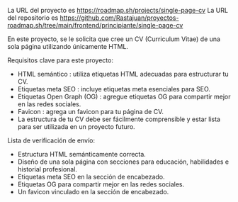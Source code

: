 La URL del proyecto es https://roadmap.sh/projects/single-page-cv
La URL del repositorio es https://github.com/Rastajuan/proyectos-roadmap.sh/tree/main/frontend/principiante/single-page-cv

En este proyecto, se le solicita que cree un CV (Curriculum Vitae) de una sola página utilizando únicamente HTML.

Requisitos clave para este proyecto:
- HTML semántico : utiliza etiquetas HTML adecuadas para estructurar tu CV.
- Etiquetas meta SEO : incluye etiquetas meta esenciales para SEO.
- Etiquetas Open Graph (OG) : agregue etiquetas OG para compartir mejor en las redes sociales.
- Favicon : agrega un favicon para tu página de CV.
- La estructura de tu CV debe ser fácilmente comprensible y estar lista para ser utilizada en un proyecto futuro.

Lista de verificación de envío:
- Estructura HTML semánticamente correcta.
- Diseño de una sola página con secciones para educación, habilidades e historial profesional.
- Etiquetas meta SEO en la sección de encabezado.
- Etiquetas OG para compartir mejor en las redes sociales.
- Un favicon vinculado en la sección de encabezado.